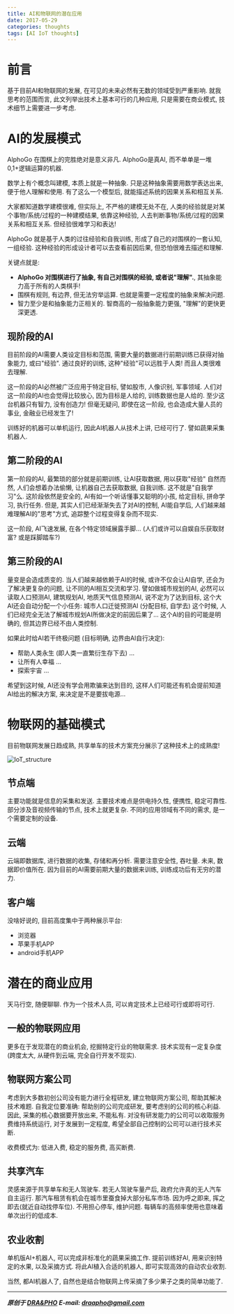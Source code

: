 ```yaml
---
title: AI和物联网的潜在应用
date: 2017-05-29
categories: thoughts
tags: [AI IoT thoughts]
---
```



# 前言

基于目前AI和物联网的发展, 在可见的未来必然有无数的领域受到严重影响.
就我思考的范围而言, 此文列举出技术上基本可行的几种应用, 只是需要在商业模式, 技术细节上需要进一步考虑.


# AI的发展模式

AlphoGo 在围棋上的完胜绝对是意义非凡. AlphoGo是真AI, 而不单单是一堆0,1+逻辑运算的机器.

数学上有个概念叫建模, 本质上就是一种抽象. 只是这种抽象需要用数学表达出来, 便于他人理解和使用.
有了这么一个模型后, 就能描述系统的因果关系和相互关系.

大家都知道数学建模很难, 但实际上, 不严格的建模无处不在, 人类的经验就是对某个事物/系统/过程的一种建模结果,
依靠这种经验, 人去判断事物/系统/过程的因果关系和相互关系. 但经验很难学习和表达!

AlphoGo 就是基于人类的过往经验和自我训练, 形成了自己的对围棋的一套认知, 一组经验.
这种经验的形成设计者可以去查看前因后果, 但恐怕很难去描述和理解.

关键点就是:
- **AlphoGo 对围棋进行了抽象, 有自己对围棋的经验, 或者说"理解".**, 其抽象能力高于所有的人类棋手!
- 围棋有规则, 有边界, 但无法穷举运算. 也就是需要一定程度的抽象来解决问题.
- 智力至少是和抽象能力正相关的. 智商高的一般抽象能力更强, "理解"的更快更深更透.

## 现阶段的AI

目前阶段的AI需要人类设定目标和范围, 需要大量的数据进行前期训练已获得对抽象能力, 或曰"经验".
通过良好的训练, 这种"经验"可以远胜于人类! 而且人类很难去理解.

这一阶段的AI必然被广泛应用于特定目标, 譬如股市, 人像识别, 军事领域.
人们对这一阶段的AI也会觉得比较放心, 因为目标是人给的, 训练数据也是人给的.
至少这台机器只有智力, 没有创造力! 但毫无疑问, 即使在这一阶段, 也会造成大量人员的事业, 金融业已经发生了!

训练好的机器可以单机运行, 因此AI机器人从技术上讲, 已经可行了. 譬如蔬果采集机器人.


## 第二阶段的AI

第一阶段的AI, 最繁琐的部分就是前期训练, 让AI获取数据, 用以获取"经验"
自然而然, 人们会想着办法偷懒, 让机器自己去获取数据, 自我训练. 这不就是"自我学习"么.
这阶段依然是安全的, AI有如一个听话懂事又聪明的小孩, 给定目标, 拼命学习, 执行任务.
但是, 其实人们已经渐渐失去了对AI的控制, AI能自学后, 人们越来越难理解AI的"思考"方式, 追踪整个过程变得复杂而不现实.

这一阶段, AI飞速发展, 在各个特定领域展露手脚... (人们或许可以自娱自乐获取财富? 或是踩脚踏车?)


## 第三阶段的AI

量变是会造成质变的. 当人们越来越依赖于AI的时候, 或许不仅会让AI自学, 还会为了解决更复杂的问题, 让不同的AI相互交流和学习.
譬如做城市规划的AI, 必然可以读取人口预测AI, 建筑规划AI, 地质天气信息预测AI, 
说不定为了达到目标, 这个大AI还会自动分配一个小任务: 城市人口迁徙预测AI (分配目标, 自学去)
这个时候, 人们已经完全无法了解城市规划AI所做决定的前因后果了... 这个AI的目的可能是明确的, 但其边界已经不由人类控制.

如果此时给AI若干终极问题 (目标明确, 边界由AI自行决定):
- 帮助人类永生 (即人类一直繁衍生存下去) ...
- 让所有人幸福 ...
- 探索宇宙 ...

希望到这时候, AI还没有学会用欺骗来达到目的, 这样人们可能还有机会提前知道AI给出的解决方案, 来决定是不是要拔电源...



# 物联网的基础模式

目前物联网发展日趋成熟, 共享单车的技术方案充分展示了这种技术上的成熟度!

![IoT_structure](https://draapho.github.io/images/1716/IoT_structure.png)

## 节点端

主要功能就是信息的采集和发送.
主要技术难点是供电持久性, 便携性, 稳定可靠性.
部分涉及音视频传输的节点, 技术上就更复杂.
不同的应用领域有不同的需求, 是一个需要定制的设备.


## 云端

云端即数据库, 进行数据的收集, 存储和再分析. 需要注意安全性, 吞吐量.
未来, 数据即价值所在. 因为目前的AI需要前期大量的数据来训练, 训练成功后有无穷的潜力.


## 客户端

没啥好说的, 目前高度集中于两种展示平台:
- 浏览器
- 苹果手机APP
- android手机APP


# 潜在的商业应用

天马行空, 随便聊聊. 作为一个技术人员, 可以肯定技术上已经可行或即将可行.

## 一般的物联网应用
更多在于发现潜在的商业机会, 挖掘特定行业的物联需求.
技术实现有一定复杂度(跨度太大, 从硬件到云端, 完全自行开发不现实).

## 物联网方案公司
考虑到大多数初创公司没有能力进行全程研发, 建立物联网方案公司, 帮助其解决技术难题.
自我定位要准确: 帮助别的公司完成研发, 要考虑别的公司的核心利益.
因此, 采集的核心数据要开放出来, 不能私有.
对没有研发能力的公司可以收取服务费维持系统运行,
对于发展到一定程度, 希望全部自己控制的公司可以进行技术买断.

收费模式为: 低进入费, 稳定的服务费, 高买断费.


## 共享汽车
灵感来源于共享单车和无人驾驶车.
若无人驾驶车量产后, 政府允许真的无人汽车自主运行. 那汽车租赁有机会在城市里蚕食掉大部分私车市场.
因为呼之即来, 挥之即去(就近自动找停车位). 不用担心停车, 维护问题. 每辆车的高频率使用也意味着单次出行的低成本.

## 农业收割
单机版AI+机器人, 可以完成非标准化的蔬果采摘工作.
提前训练好AI, 用来识别特定的水果, 以及采摘方式.
将此AI植入合适的机器人, 即可实现高效的自动农业收割.

当然, 都AI机器人了, 自然也是结合物联网上传采摘了多少果子之类的简单功能了.



----------

***原创于 [DRA&PHO](https://draapho.github.io/) E-mail: draapho@gmail.com***